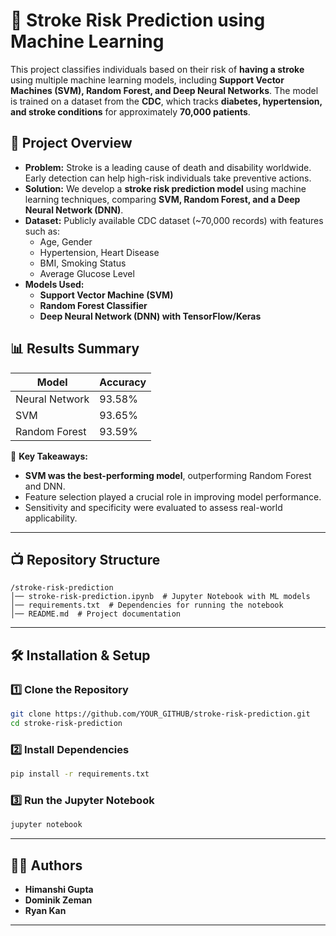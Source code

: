 # 🏥 Stroke Risk Prediction using Machine Learning  

This project classifies individuals based on their risk of **having a stroke** using multiple machine learning models, including **Support Vector Machines (SVM), Random Forest, and Deep Neural Networks**. The model is trained on a dataset from the **CDC**, which tracks **diabetes, hypertension, and stroke conditions** for approximately **70,000 patients**.  

## 🚀 Project Overview  
- **Problem:** Stroke is a leading cause of death and disability worldwide. Early detection can help high-risk individuals take preventive actions.  
- **Solution:** We develop a **stroke risk prediction model** using machine learning techniques, comparing **SVM, Random Forest, and a Deep Neural Network (DNN)**.  
- **Dataset:** Publicly available CDC dataset (~70,000 records) with features such as:
  - Age, Gender
  - Hypertension, Heart Disease
  - BMI, Smoking Status
  - Average Glucose Level
- **Models Used:**
  - **Support Vector Machine (SVM)**
  - **Random Forest Classifier**
  - **Deep Neural Network (DNN) with TensorFlow/Keras**

## 📊 Results Summary
| Model | Accuracy |
|--------|----------|
| Neural Network | 93.58% |
| SVM | 93.65% |
| Random Forest | 93.59% |

📌 **Key Takeaways:**
- **SVM was the best-performing model**, outperforming Random Forest and DNN.
- Feature selection played a crucial role in improving model performance.
- Sensitivity and specificity were evaluated to assess real-world applicability.

---

## 📺 Repository Structure  
```
/stroke-risk-prediction
│── stroke-risk-prediction.ipynb  # Jupyter Notebook with ML models
│── requirements.txt  # Dependencies for running the notebook
│── README.md  # Project documentation
```

---

## 🛠️ Installation & Setup  

### **1️⃣ Clone the Repository**
```bash
git clone https://github.com/YOUR_GITHUB/stroke-risk-prediction.git
cd stroke-risk-prediction
```

### **2️⃣ Install Dependencies**
```bash
pip install -r requirements.txt
```

### **3️⃣ Run the Jupyter Notebook**
```bash
jupyter notebook
```

---

## 👩‍💻 Authors  
- **Himanshi Gupta**
- **Dominik Zeman**
- **Ryan Kan**

---

